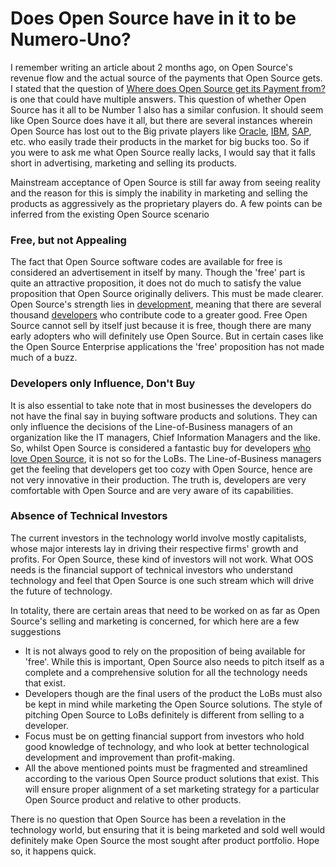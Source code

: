 # Does Open Source have in it to be Numero-Uno?
<p>I remember writing an article about 2 months ago, on Open Source's revenue flow and the actual source of the payments that Open Source gets. I stated that the question of <a href="/2010/where-does-open-source-software-get-its-payment-from/">Where does Open Source get its Payment from?</a> is one that could have multiple answers. This question of whether Open Source has it all to be Number 1 also has a similar confusion. It should seem like Open Source does have it all, but there are several instances wherein Open Source has lost out to the Big private players like <a href="http://www.oracle.com/">Oracle</a>, <a href="http://www.ibm.com/">IBM</a>, <a href="http://www.sap.com/">SAP</a>, etc. who easily trade their products in the market for big bucks too. So if you were to ask me what Open Source really lacks, I would say that it falls short in advertising, marketing and selling its products.</p>

<p>Mainstream acceptance of Open Source is still far away from seeing reality and the reason for this is simply the inability in marketing and selling the products as aggressively as the proprietary players do. A few points can be inferred from the existing Open Source scenario</p>
<h3>Free, but not Appealing</h3>
<p>The fact that Open Source software codes are available for free is considered an advertisement in itself by many. Though the 'free' part is quite an attractive proposition, it does not do much to satisfy the value proposition that Open Source originally delivers. This must be made clearer. Open Source's strength lies in <a href="http://computerworld.co.nz/news.nsf/devt/2B9B1FE8678CC680CC257299000A233F">development</a>, meaning that there are several thousand <a href="http://en.wikipedia.org/wiki/Software_developer">developers</a> who contribute code to a greater good. Free Open Source cannot sell by itself just because it is free, though there are many early adopters who will definitely use Open Source. But in certain cases like the Open Source Enterprise applications the 'free' proposition has not made much of a buzz.</p>
<h3>Developers only Influence, Don't Buy</h3>
<p>It is also essential to take note that in most businesses the developers do not have the final say in buying software products and solutions. They can only influence the decisions of the Line-of-Business managers of an organization like the IT managers, Chief Information Managers and the like. So, whilst Open Source is considered a fantastic buy for developers <a href="http://www.newmediacampaigns.com/page/why-we-love-open-source-software">who love Open Source</a>, it is not so for the LoBs. The Line-of-Business managers get the feeling that developers get too cozy with Open Source, hence are not very innovative in their production. The truth is, developers are very comfortable with Open Source and are very aware of its capabilities. </p>
<h3>Absence of Technical Investors</h3>
<p>The current investors in the technology world involve mostly capitalists, whose major interests lay in driving their respective firms' growth and profits. For Open Source, these kind of investors will not work. What OOS needs is the financial support of technical investors who understand technology and feel that Open Source is one such stream which will drive the future of technology.</p>
<p>In totality, there are certain areas that need to be worked on as far as Open Source's selling and marketing is concerned, for which here are a few suggestions</p>

- It is not always good to rely on the proposition of being available for 'free'. While this is important, Open Source also needs to pitch itself as a complete and a comprehensive solution for all the technology needs that exist.
- Developers though are the final users of the product the LoBs must also be kept in mind while marketing the Open Source solutions. The style of pitching Open Source to LoBs definitely is different from selling to a developer.
- Focus must be on getting financial support from investors who hold good knowledge of technology, and who look at better technological development and improvement than profit-making.
- All the above mentioned points must be fragmented and streamlined according to the various Open Source product solutions that exist. This will ensure proper alignment of a set marketing strategy for a particular Open Source product and relative to other products.

There is no question that Open Source has been a revelation in the technology world, but ensuring that it is being marketed and sold well would definitely make Open Source the most sought after product portfolio. Hope so, it happens quick.
